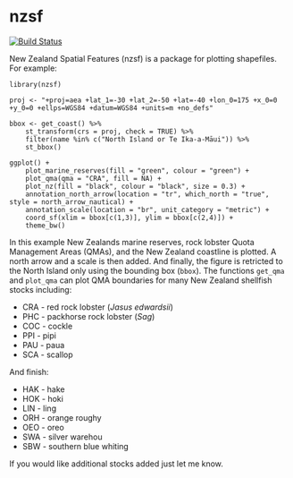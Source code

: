 # nzsf

[![Build Status](https://travis-ci.org/NZRLIC/rlsd.svg?branch=master)](https://travis-ci.org/NZRLIC/rlsd)

New Zealand Spatial Features (nzsf) is a package for plotting shapefiles. For example:

    library(nzsf)
    
    proj <- "+proj=aea +lat_1=-30 +lat_2=-50 +lat=-40 +lon_0=175 +x_0=0 +y_0=0 +ellps=WGS84 +datum=WGS84 +units=m +no_defs"
    
    bbox <- get_coast() %>% 
        st_transform(crs = proj, check = TRUE) %>% 
        filter(name %in% c("North Island or Te Ika-a-Māui")) %>%
        st_bbox()
    
    ggplot() +
        plot_marine_reserves(fill = "green", colour = "green") +
        plot_qma(qma = "CRA", fill = NA) +
        plot_nz(fill = "black", colour = "black", size = 0.3) +
        annotation_north_arrow(location = "tr", which_north = "true", style = north_arrow_nautical) +
        annotation_scale(location = "br", unit_category = "metric") +
        coord_sf(xlim = bbox[c(1,3)], ylim = bbox[c(2,4)]) +
        theme_bw()

In this example New Zealands marine reserves, rock lobster Quota Management Areas (QMAs), and the New Zealand coastline is plotted. A north arrow and a scale is then added. And finally, the figure is retricted to the North Island only using the bounding box (`bbox`). The functions `get_qma` and `plot_qma` can plot QMA boundaries for many New Zealand shellfish stocks including:

 * CRA - red rock lobster (*Jasus edwardsii*)
 * PHC - packhorse rock lobster (*Sag*)
 * COC - cockle
 * PPI - pipi
 * PAU - paua
 * SCA - scallop
 
 And finish:
 
 * HAK - hake
 * HOK - hoki
 * LIN - ling
 * ORH - orange roughy
 * OEO - oreo
 * SWA - silver warehou
 * SBW - southern blue whiting

If you would like additional stocks added just let me know.
